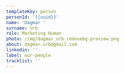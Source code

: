 ```yaml
---
templateKey: person
personId: '{{uuid}}'
name: 'Dagmar '
surname: Urb
role: Marketing Human
photo: /img/dagmar_urb-removebg-preview.png
about: dagmar.urb@gmail.com
linkedin: ''
label: our-people
tracklist: ''
---
```

